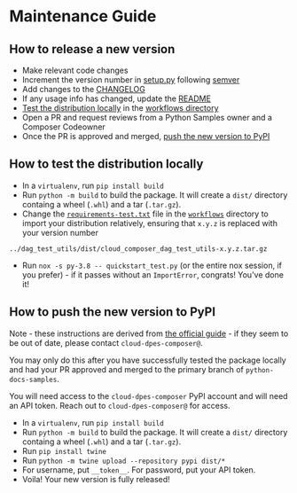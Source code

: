 # Maintenance Guide

## How to release a new version
* Make relevant code changes
* Increment the version number in [setup.py](./setup.py) following [semver](https://semver.org/)
* Add changes to the [CHANGELOG](./CHANGELOG.md)
* If any usage info has changed, update the [README](./README.md)
* [Test the distribution locally](#how-to-test-the-distribution-locally) in the [workflows directory](../workflows)
* Open a PR and request reviews from a Python Samples owner and a Composer Codeowner
* Once the PR is approved and merged, [push the new version to PyPI](#how-to-push-the-new-version-to-pypi)

## How to test the distribution locally
* In a `virtualenv`, run `pip install build`
* Run `python -m build` to build the package. It will create a `dist/` directory containg a wheel (`.whl`) and a tar (`.tar.gz`). 
* Change the [`requirements-test.txt`](../workflows/requirements-test.txt) file in the [`workflows`](../workflows) directory to import your distribution relatively, ensuring that `x.y.z` is replaced with your version number

```
../dag_test_utils/dist/cloud_composer_dag_test_utils-x.y.z.tar.gz
```

* Run `nox -s py-3.8 -- quickstart_test.py` (or the entire nox session, if you prefer) - if it passes without an `ImportError`, congrats! You've done it! 


## How to push the new version to PyPI
Note - these instructions are derived from [the official guide](https://packaging.python.org/tutorials/packaging-projects/) - if they seem to be out of date, please contact `cloud-dpes-composer@`. 

You may only do this after you have successfully tested the package locally and had your PR approved and merged to the primary branch of `python-docs-samples`.

You will need access to the `cloud-dpes-composer` PyPI account and will need an API token. Reach out to `cloud-dpes-composer@` for access. 

* In a `virtualenv`, run `pip install build`
* Run `python -m build` to build the package. It will create a `dist/` directory containg a wheel (`.whl`) and a tar (`.tar.gz`). 
* Run `pip install twine`
* Run `python -m twine upload --repository pypi dist/*`
* For username, put `__token__`. For password, put your API token.
* Voila! Your new version is fully released!



